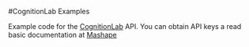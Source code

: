#CognitionLab Examples

Example code for the [CognitionLab](https://cognitionlab.gq/) API.
You can obtain API keys a read basic documentation at [Mashape](https://market.mashape.com/erinsteph/cognitionlab)